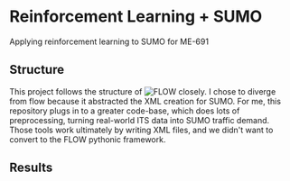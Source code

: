 # Reinforcement Learning + SUMO
Applying reinforcement learning to SUMO for ME-691

## Structure
This project follows the structure of ![FLOW](https://github.com/flow-project/flow) closely. I chose to diverge from flow because it abstracted the XML creation for SUMO. For me, this repository plugs in to a greater code-base, which does lots of preprocessing, turning real-world ITS data into SUMO traffic demand. Those tools work ultimately by writing XML files, and we didn't want to convert to the FLOW pythonic framework.

## Results

